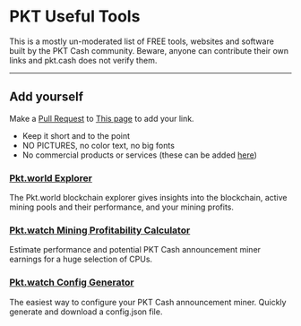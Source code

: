 # PKT Useful Tools

This is a mostly un-moderated list of FREE tools, websites and software built by the PKT Cash community. Beware, anyone can contribute their own links and pkt.cash does not verify them.

---
## Add yourself
Make a [Pull Request](https://docs.github.com/en/github/collaborating-with-pull-requests/proposing-changes-to-your-work-with-pull-requests/creating-a-pull-request) to [This page](https://github.com/pkt-cash/pkt-docs/blob/main/docs/useful_tools.md) to add your link.

* Keep it short and to the point
* NO PICTURES, no color text, no big fonts
* No commercial products or services (these can be added [here](https://docs.pkt.cash/en/latest/commercial/))

### [Pkt.world Explorer](http://pkt.world/explorer)
The Pkt.world blockchain explorer gives insights into the blockchain, active mining pools and their performance, and your mining profits.

### [Pkt.watch Mining Profitability Calculator](https://calculator.pkt.watch/)
Estimate performance and potential PKT Cash announcement miner earnings for a huge selection of CPUs.

### [Pkt.watch Config Generator](https://config.pkt.watch/)
The easiest way to configure your PKT Cash announcement miner. Quickly generate and download a config.json file.